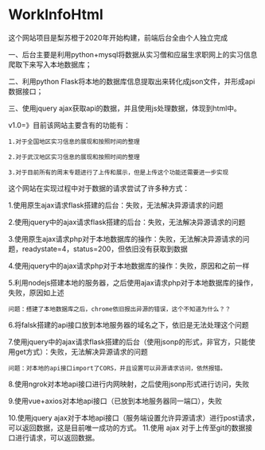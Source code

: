 # WorkInfoHtml
这个网站项目是梨苏橙于2020年开始构建，前端后台全由个人独立完成

一、后台主要是利用python+mysql将数据从实习僧和应届生求职网上的实习信息爬取下来写入本地数据库；

二、利用python Flask将本地的数据库信息提取出来转化成json文件，并形成api数据接口；

三、使用jquery ajax获取api的数据，并且使用js处理数据，体现到html中。

v1.0=》目前该网站主要含有的功能有：

    1.对于全国地区实习信息的展现和按照时间的整理
    
    2.对于武汉地区实习信息的展现和按照时间的整理

    3.对于目前所有的周末专题进行了上传和展示，但是上传这个功能还需要进一步实现
这个网站在实现过程中对于数据的请求尝试了许多种方式：

1.使用原生ajax请求flask搭建的后台：失败，无法解决异源请求的问题

2.使用jquery中的ajax请求flask搭建的后台：失败，无法解决异源请求的问题

3.使用原生ajax请求php对于本地数据库的操作：失败，无法解决异源请求的问题，readystate=4，status=200，但依旧没有获取到数据

4.使用jquery中的ajax请求php对于本地数据库的操作：失败，原因和之前一样

5.利用nodejs搭建本地的服务器，之后使用ajax请求php对于本地数据库的操作，失败，原因如上述

    问题：搭建了本地数据库之后，chrome依旧报出异源的错误，这个不知道为什么？？

6.将falsk搭建的api接口放到本地服务器的域名之下，依旧是无法处理这个问题

7.使用jquery中的ajax请求flask搭建的后台（使用jsonp的形式，非官方，只能使用get方式）：失败，无法解决异源请求的问题

    问题：对本地的api接口import了CORS，并且设置可以异源请求访问，依然报错。

8.使用ngrok对本地api接口进行内网映射，之后使用jsonp形式进行访问，失败

9.使用vue+axios对本地api接口（已放到本地服务器同一端口），失败

10.使用jquery ajax对于本地api接口（服务端设置允许异源请求）进行post请求，可以返回数据，这是目前唯一成功的方式。
11.使用 ajax 对于上传至git的数据接口进行请求，可以返回数据。
